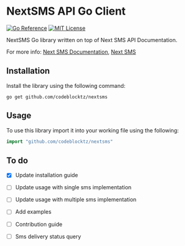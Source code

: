 # NextSMS API Go Client

[![Go Reference](https://pkg.go.dev/badge/github.com/infobip/infobip-api-go-client.svg)](https://pkg.go.dev/github.com/infobip/infobip-api-go-client)
[![MIT License](https://badgen.net/github/license/infobip/infobip-api-go-client)](https://opensource.org/licenses/MIT)

NextSMS Go library written on top of Next SMS API Documentation.

For more info: [Next SMS Documentation](https://documenter.getpostman.com/view/4680389/SW7dX7JL#intro), [Next SMS](https://nextsms.co.tz/)

## Installation
Install the library using the following command:
```shell
go get github.com/codeblocktz/nextsms
```
## Usage
To use this library import it into your working file using the following:
```go
import "github.com/codeblocktz/nextsms"
```

## To do
- [x] Update installation guide
- [ ] Update usage with single sms implementation
- [ ] Update usage with multiple sms implementation
- [ ] Add examples
- [ ] Contribution guide
- [ ] Sms delivery status query

